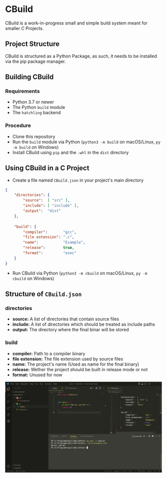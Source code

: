 # CBuild
CBuild is a work-in-progress small and simple build system meant for smaller C Projects.

## Project Structure
CBuild is structured as a Python Package, as such, it needs to be installed via the pip package manager.

## Building CBuild
### Requirements
* Python 3.7 or newer
* The Python `build` module
* The `hatchling` backend
### Procedure
* Clone this repository
* Run the `build` module via Python (`python3 -m build` on macOS/Linux, `py -m build`  on Windows)
* Install CBuild using `pip` and the `.whl` in the `dist` directory

## Using CBuild in a C Project
* Create a file named `CBuild.json` in your project's main directory
```json
{
    "directories": {
        "source":  [ "src" ],
        "include": [ "include" ],
        "output":  "dist"
    },

    "build": {
        "compiler":       "gcc",
        "file extension": ".c",
        "name":           "Example",
        "release":        true,
        "format":         "exec"
    }
}
```
* Run CBuild via Python (`python3 -m cbuild` on macOS/Linux, `py -m cbuild` on Windows)

## Structure of `CBuild.json`
### directories
* **source:** A list of directories that contain source files
* **include:** A list of directories which should be treated as include paths
* **output:** The directory where the final binar will be stored
### build
* **compiler:** Path to a compiler binary
* **file extension:** The file extension used by source files
* **name:** The project's name (Used as name for the final binary)
* **release:** Wether the project should be built in release mode or not
* **format:** Unused for now


<div align="center">
    <img src=".github/Example.PNG">
</div>
